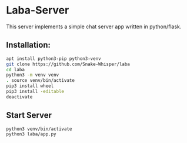 Laba-Server
===========

This server implements a simple chat server app written in python/flask.

Installation:
-------------
```bash
apt install python3-pip python3-venv
git clone https://github.com/Snake-Whisper/laba
cd laba
python3 -m venv venv
. source venv/bin/activate
pip3 install wheel
pip3 install -editable
deactivate
```
Start Server
------------
```bash
python3 venv/bin/activate
python3 laba/app.py
```
